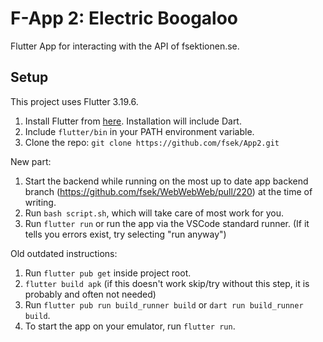 # F-App 2: Electric Boogaloo

Flutter App for interacting with the API of fsektionen.se.

## Setup

This project uses Flutter 3.19.6.

1. Install Flutter from [here](https://docs.flutter.dev/release/archive). Installation will include Dart.
1. Include `flutter/bin` in your PATH environment variable.
1. Clone the repo: `git clone https://github.com/fsek/App2.git`

New part:

1. Start the backend while running on the most up to date app backend branch (https://github.com/fsek/WebWebWeb/pull/220) at the time of writing.
1. Run `bash script.sh`, which will take care of most work for you.
1. Run `flutter run` or run the app via the VSCode standard runner. (If it tells you errors exist, try selecting "run anyway")

Old outdated instructions:

1. Run `flutter pub get` inside project root.
1. `flutter build apk` (if this doesn't work skip/try without this step, it is probably and often not needed)
1. Run `flutter pub run build_runner build` or `dart run build_runner build`.
1. To start the app on your emulator, run `flutter run`.
